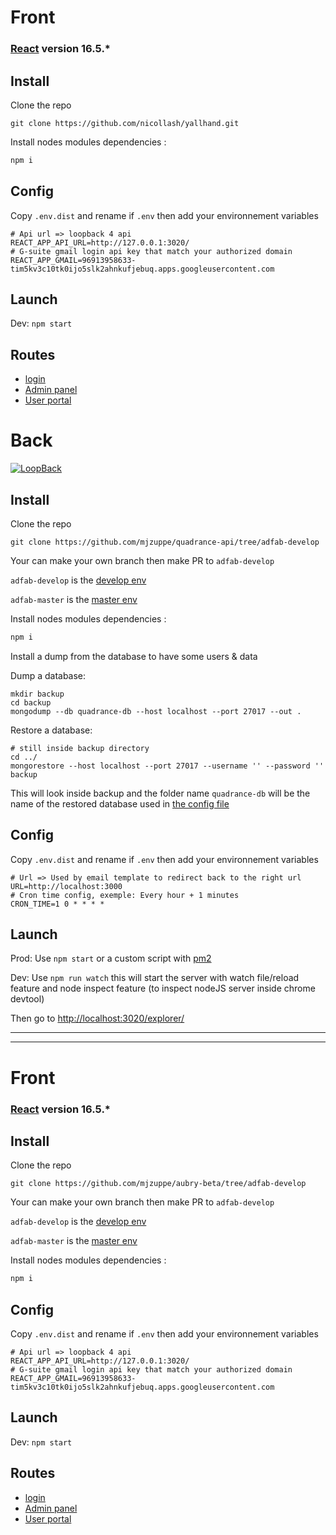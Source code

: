 # Front
### [React](https://reactjs.org/) version 16.5.*

## Install

Clone the repo

```
git clone https://github.com/nicollash/yallhand.git
```

Install nodes modules dependencies :

```bash
npm i
```

## Config

Copy `.env.dist` and rename if `.env` then add your environnement variables

```
# Api url => loopback 4 api
REACT_APP_API_URL=http://127.0.0.1:3020/
# G-suite gmail login api key that match your authorized domain
REACT_APP_GMAIL=96913958633-tim5kv3c10tk0ijo5slk2ahnkufjebuq.apps.googleusercontent.com
```

## Launch

Dev: `npm start`

## Routes

- [login](http://localhost:3000/login)
- [Admin panel](http://localhost:3000/panel)
- [User portal](http://localhost:3000/portal)

# Back
[![LoopBack](https://github.com/strongloop/loopback-next/raw/master/docs/site/imgs/branding/Powered-by-LoopBack-Badge-(blue)-@2x.png)](http://loopback.io/)

## Install

Clone the repo

```
git clone https://github.com/mjzuppe/quadrance-api/tree/adfab-develop
```

Your can make your own branch then make PR to `adfab-develop`

`adfab-develop` is the [develop env](https://api.quadrance-develop.fabtesting.com)

`adfab-master` is the [master env](https://api.quadrance.fabtesting.com/)


Install nodes modules dependencies :

```bash
npm i
```

Install a dump from the database to have some users & data

Dump a database:

```
mkdir backup
cd backup
mongodump --db quadrance-db --host localhost --port 27017 --out .
```
Restore a database:

```
# still inside backup directory
cd ../
mongorestore --host localhost --port 27017 --username '' --password '' backup
```
This will look inside backup and the folder name `quadrance-db` will be the name of the restored database used in [the config file](https://github.com/mjzuppe/quadrance-api/blob/adfab-develop/src/datasources/quadrancedb.datasource.json#L9)

## Config

Copy `.env.dist` and rename if `.env` then add your environnement variables

```
# Url => Used by email template to redirect back to the right url
URL=http://localhost:3000
# Cron time config, exemple: Every hour + 1 minutes
CRON_TIME=1 0 * * * *
```

## Launch

Prod: Use `npm start` or a custom script with [pm2](http://pm2.keymetrics.io/)

Dev: Use `npm run watch` this will start the server with watch file/reload feature and node inspect feature (to inspect nodeJS server inside chrome devtool)

Then go to [http://localhost:3020/explorer/](http://localhost:3020/explorer/)

---
---

# Front
### [React](https://reactjs.org/) version 16.5.*

## Install

Clone the repo

```
git clone https://github.com/mjzuppe/aubry-beta/tree/adfab-develop
```

Your can make your own branch then make PR to `adfab-develop`

`adfab-develop` is the [develop env](https://quadrance-develop.fabtesting.com)

`adfab-master` is the [master env](https://quadrance.fabtesting.com)

Install nodes modules dependencies :

```bash
npm i
```

## Config

Copy `.env.dist` and rename if `.env` then add your environnement variables

```
# Api url => loopback 4 api
REACT_APP_API_URL=http://127.0.0.1:3020/
# G-suite gmail login api key that match your authorized domain
REACT_APP_GMAIL=96913958633-tim5kv3c10tk0ijo5slk2ahnkufjebuq.apps.googleusercontent.com
```

## Launch

Dev: `npm start`

## Routes

- [login](http://localhost:3000/login)
- [Admin panel](http://localhost:3000/panel)
- [User portal](http://localhost:3000/portal)

